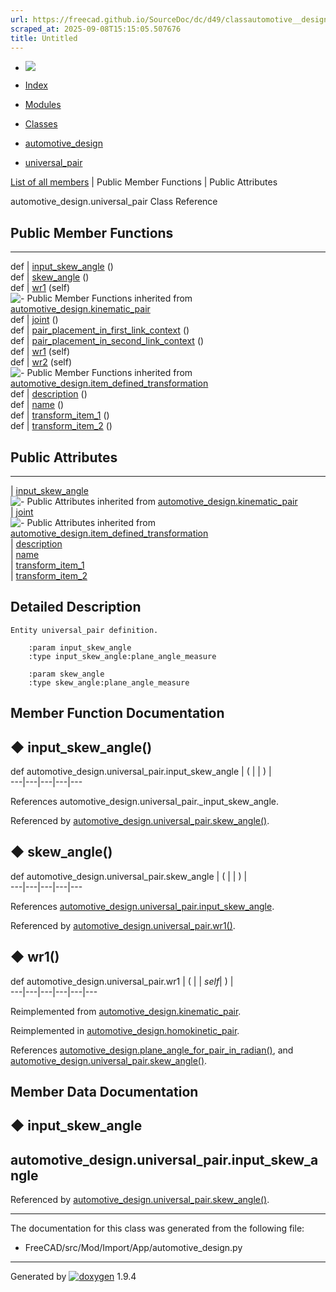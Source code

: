 ```yaml
---
url: https://freecad.github.io/SourceDoc/dc/d49/classautomotive__design_1_1universal__pair.html
scraped_at: 2025-09-08T15:15:05.507676
title: Untitled
---
```


  * [ ![](https://www.freecad.org/svg/logo-freecad.svg) ](https://freecadweb.org "FreeCAD")
  * [Index](../../index.html "Index")
  * [Modules](../../modules.html "Modules list")
  * [Classes](../../annotated.html "Annotated list")

  * [automotive_design](../../d4/ddf/namespaceautomotive__design.html)
  * [universal_pair](../../dc/d49/classautomotive__design_1_1universal__pair.html)

[List of all members](../../df/d05/classautomotive__design_1_1universal__pair-members.html) | Public Member Functions | Public Attributes

automotive_design.universal_pair Class Reference

##  Public Member Functions  
  
---  
def | [input_skew_angle](../../dc/d49/classautomotive__design_1_1universal__pair.html#aa3ce5cdf241168362dfd8d2c73f78cb6) ()  
def | [skew_angle](../../dc/d49/classautomotive__design_1_1universal__pair.html#a69fd31fc2beabd27a01d0d9644095d79) ()  
def | [wr1](../../dc/d49/classautomotive__design_1_1universal__pair.html#a2c3a62561ec65a695390bc8967cd88c4) (self)  
![-](../../closed.png) Public Member Functions inherited from
[automotive_design.kinematic_pair](../../d4/d4f/classautomotive__design_1_1kinematic__pair.html)  
def | [joint](../../d4/d4f/classautomotive__design_1_1kinematic__pair.html#a3cc1a3fa91c668bc412ae98a6bb71801) ()  
def | [pair_placement_in_first_link_context](../../d4/d4f/classautomotive__design_1_1kinematic__pair.html#a4c2d01c20c5af49ab32473d657a4c064) ()  
def | [pair_placement_in_second_link_context](../../d4/d4f/classautomotive__design_1_1kinematic__pair.html#a95c998e19e5ff9bcc07073444b9a551a) ()  
def | [wr1](../../d4/d4f/classautomotive__design_1_1kinematic__pair.html#a5bf15e517acfe323d781527c74eb5100) (self)  
def | [wr2](../../d4/d4f/classautomotive__design_1_1kinematic__pair.html#a3974063d988bfa776fba5cd5dac1c369) (self)  
![-](../../closed.png) Public Member Functions inherited from
[automotive_design.item_defined_transformation](../../d4/d91/classautomotive__design_1_1item__defined__transformation.html)  
def | [description](../../d4/d91/classautomotive__design_1_1item__defined__transformation.html#aea7020e577c8aaa199bb53f3c4f76a19) ()  
def | [name](../../d4/d91/classautomotive__design_1_1item__defined__transformation.html#a677249d4b240467fd9f1f5cc5279b24d) ()  
def | [transform_item_1](../../d4/d91/classautomotive__design_1_1item__defined__transformation.html#aeb7769f338ddfe3f332b6f71eeff0231) ()  
def | [transform_item_2](../../d4/d91/classautomotive__design_1_1item__defined__transformation.html#a9cfdcfa5ee62b8db6be37ae3c542158d) ()  
  
##  Public Attributes  
  
---  
|
[input_skew_angle](../../dc/d49/classautomotive__design_1_1universal__pair.html#a23f7fb185d6ccb95e291f52fab499cf8)  
![-](../../closed.png) Public Attributes inherited from
[automotive_design.kinematic_pair](../../d4/d4f/classautomotive__design_1_1kinematic__pair.html)  
|
[joint](../../d4/d4f/classautomotive__design_1_1kinematic__pair.html#a129569b8355d19cee7527672b69b6258)  
![-](../../closed.png) Public Attributes inherited from
[automotive_design.item_defined_transformation](../../d4/d91/classautomotive__design_1_1item__defined__transformation.html)  
|
[description](../../d4/d91/classautomotive__design_1_1item__defined__transformation.html#a9639e4a7f29564c744654086b0613457)  
|
[name](../../d4/d91/classautomotive__design_1_1item__defined__transformation.html#a71cd4ea422a14c796ae2be07eef15da8)  
|
[transform_item_1](../../d4/d91/classautomotive__design_1_1item__defined__transformation.html#a35a6126264cb2506a21004dbfc053ac0)  
|
[transform_item_2](../../d4/d91/classautomotive__design_1_1item__defined__transformation.html#ae1905883f0ed10110e83ec393fbda4a4)  
  
## Detailed Description

    
    
    Entity universal_pair definition.
    
        :param input_skew_angle
        :type input_skew_angle:plane_angle_measure
    
        :param skew_angle
        :type skew_angle:plane_angle_measure

## Member Function Documentation

## ◆ input_skew_angle()

def automotive_design.universal_pair.input_skew_angle  | ( | | ) |   
---|---|---|---|---  
  
References automotive_design.universal_pair._input_skew_angle.

Referenced by
[automotive_design.universal_pair.skew_angle()](../../dc/d49/classautomotive__design_1_1universal__pair.html#a69fd31fc2beabd27a01d0d9644095d79).

## ◆ skew_angle()

def automotive_design.universal_pair.skew_angle  | ( | | ) |   
---|---|---|---|---  
  
References
[automotive_design.universal_pair.input_skew_angle](../../dc/d49/classautomotive__design_1_1universal__pair.html#a23f7fb185d6ccb95e291f52fab499cf8).

Referenced by
[automotive_design.universal_pair.wr1()](../../dc/d49/classautomotive__design_1_1universal__pair.html#a2c3a62561ec65a695390bc8967cd88c4).

## ◆ wr1()

def automotive_design.universal_pair.wr1  | ( |  | _self_| ) |   
---|---|---|---|---|---  
  
Reimplemented from
[automotive_design.kinematic_pair](../../d4/d4f/classautomotive__design_1_1kinematic__pair.html#a5bf15e517acfe323d781527c74eb5100).

Reimplemented in
[automotive_design.homokinetic_pair](../../d1/d83/classautomotive__design_1_1homokinetic__pair.html#a65c538babd5c117d36ca2271cb411b3b).

References
[automotive_design.plane_angle_for_pair_in_radian()](../../d4/ddf/namespaceautomotive__design.html#ae43d1d591ca1096682f01120db64f388),
and
[automotive_design.universal_pair.skew_angle()](../../dc/d49/classautomotive__design_1_1universal__pair.html#a69fd31fc2beabd27a01d0d9644095d79).

## Member Data Documentation

## ◆ input_skew_angle

automotive_design.universal_pair.input_skew_angle  
---  
  
Referenced by
[automotive_design.universal_pair.skew_angle()](../../dc/d49/classautomotive__design_1_1universal__pair.html#a69fd31fc2beabd27a01d0d9644095d79).

* * *

The documentation for this class was generated from the following file:

  * FreeCAD/src/Mod/Import/App/automotive_design.py

* * *

Generated by
[![doxygen](../../doxygen.svg)](https://www.doxygen.org/index.html) 1.9.4

